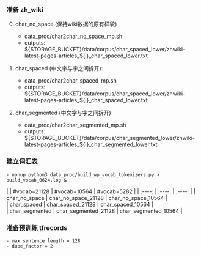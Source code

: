 

### 准备 zh_wiki

0. char_no_space (保持wiki数据的原有样貌)
    - data_proc/char2char_no_space_mp.sh
    - outputs: ${STORAGE_BUCKET}/data/corpus/char_spaced_lower/zhwiki-latest-pages-articles_${i}_char_spaced_lower.txt

1. char_spaced (中文字与字之间拆开):
    - data_proc/char2char_spaced_mp.sh
    - outputs: ${STORAGE_BUCKET}/data/corpus/char_spaced_lower/zhwiki-latest-pages-articles_${i}_char_spaced_lower.txt

2. char_segmented (中文字与字之间拆开)
    - data_proc/char2char_segmented_mp.sh
    - outputs: ${STORAGE_BUCKET}/data/corpus/char_segmented_lower/zhwiki-latest-pages-articles_${i}_char_segmented_lower.txt


### 建立词汇表

    - nohup python3 data_proc/build_wp_vocab_tokenizers.py > build_vocab_0624.log &


|  | #vocab=21128 | #vocab=10564 |  #vocab=5282   |
| :----: | :----: | :----: | 
| char_no_space	     |      char_no_space_21128     |   char_no_space_10564      |   
|  char_spaced       |     char_spaced_21128      |   char_spaced_10564    |   
|  char_segmented       |       char_segmented_21128    |     char_segmented_10564       |   


### 准备预训练 tfrecords

    - max sentence length = 128
    - dupe_factor = 2

